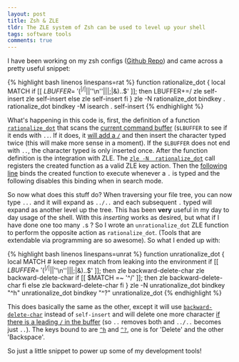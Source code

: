 ```yaml
---
layout: post
title: Zsh & ZLE
tldr: The ZLE system of Zsh can be used to level up your shell
tags: software tools
comments: true
---
```

I have been working on my zsh configs ([Github Repo][]) and came across a pretty 
useful snippet:

[Github Repo]: http://github.com/jdost/config-shell/

{% highlight bash linenos linespans=rat %}
function rationalize_dot {
   local MATCH
   if [[ $LBUFFER =~ '(^|/| |      |'$'\n''|\||;|&)\.\.$' ]]; then
      LBUFFER+=/
      zle self-insert
      zle self-insert
   else
      zle self-insert
   fi
}
zle -N rationalize_dot
bindkey . rationalize_dot
bindkey -M isearch . self-insert
{% endhighlight %}

What's happening in this code is, first, the definition of a function
[`rationalize_dot`](#rat-1:10) that scans the [current command buffer](#rat-3)
(`$LBUFFER` to see if it ends with `..`.  If it does, it [will add a `/`](#rat-4) 
and then insert the character typed twice (this will make more sense in a moment).
If the `$LBUFFER` does not end with `..`, the character typed is only inserted once.
After the function definition is the integration with ZLE.  The [`zle -N 
rationalize_dot`](#rat-11) call registers the created function as a valid ZLE key 
action.  Then the [following line](#rat-12) binds the created function to execute 
whenever a `.` is typed and the following disables this binding when in search mode.

So now what does this stuff do?  When traversing your file tree, you can now type
`...` and it will expand as `../..` and each subsequent `.` typed will expand as
another level up the tree.  This has been **very** useful in my day to day usage of
the shell.  With this *inserting* works as desired, but what if I have done one too
many `.`s ?  So I wrote an `unrationalize_dot` ZLE function to perform the opposite
action as `rationalize_dot`.  (Tools that are extendable via programming are so
awesome).  So what I ended up with:

{% highlight bash linenos linespans=unrat %}
function unrationalize_dot {
   local MATCH # keep regex match from leaking into the environment
   if [[ $LBUFFER =~ '(^|/| |      |'$'\n''|\||;|&)\.\.$' ]]; then
      zle backward-delete-char
      zle backward-delete-char
      if [[ $MATCH =~ '^/' ]]; then
         zle backward-delete-char
      fi
   else
      zle backward-delete-char
   fi
}
zle -N unrationalize_dot
bindkey "^h" unrationalize_dot
bindkey "^?" unrationalize_dot
{% endhighlight %}

This does basically the same as the other, except it will use 
[`backward-delete-char`](#unrat-4:5,7,10) instead of `self-insert` and will delete 
one more character [if there is a leading `/` in the buffer](#unrat-6:8) (so `..` 
removes both and `../..` becomes just `..`).  The keys bound to are [`^h`](#unrat-14) 
and [`^?`](#unrat-15), one is for 'Delete' and the other 'Backspace'.

So just a little snippet to power up some of my development tools!
